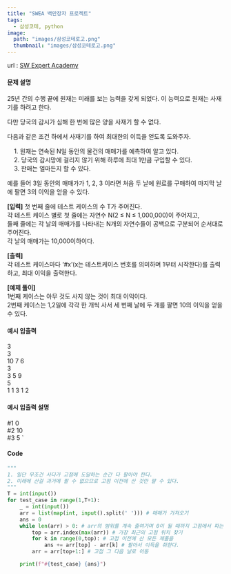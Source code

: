 ```yaml
---
title: "SWEA 백만장자 프로젝트"
tags:
  - 삼성코테, python
image:
  path: "images/삼성코테로고.png"
  thumbnail: "images/삼성코테로고.png"
---
```

url : [SW Expert Academy](https://swexpertacademy.com/main/solvingProblem/solvingProblem.do)
#### 문제 설명
25년 간의 수행 끝에 원재는 미래를 보는 능력을 갖게 되었다. 이 능력으로 원재는 사재기를 하려고 한다.  
  
다만 당국의 감시가 심해 한 번에 많은 양을 사재기 할 수 없다.  
  
다음과 같은 조건 하에서 사재기를 하여 최대한의 이득을 얻도록 도와주자.  
  
    1. 원재는 연속된 N일 동안의 물건의 매매가를 예측하여 알고 있다.  
    2. 당국의 감시망에 걸리지 않기 위해 하루에 최대 1만큼 구입할 수 있다.  
    3. 판매는 얼마든지 할 수 있다.  
  
예를 들어 3일 동안의 매매가가 1, 2, 3 이라면 처음 두 날에 원료를 구매하여 마지막 날에 팔면 3의 이익을 얻을 수 있다.

**[입력]**
첫 번째 줄에 테스트 케이스의 수 T가 주어진다.  
각 테스트 케이스 별로 첫 줄에는 자연수 N(2 ≤ N ≤ 1,000,000)이 주어지고,  
둘째 줄에는 각 날의 매매가를 나타내는 N개의 자연수들이 공백으로 구분되어 순서대로 주어진다.  
각 날의 매매가는 10,000이하이다.  
  
**[출력]**  
각 테스트 케이스마다 ‘#x’(x는 테스트케이스 번호를 의미하며 1부터 시작한다)를 출력하고, 최대 이익을 출력한다.  
  
**[예제 풀이]**  
1번째 케이스는 아무 것도 사지 않는 것이 최대 이익이다.  
2번째 케이스는 1,2일에 각각 한 개씩 사서 세 번째 날에 두 개를 팔면 10의 이익을 얻을 수 있다.

#### 예시 입출력
3  
3  
10 7 6  
3  
3 5 9  
5  
1 1 3 1 2


#### 예시 입출력 설명
#1 0  
#2 10  
#3 5
`

#### Code
```python
"""
1. 일단 무조건 사다가 고점에 도달하는 순간 다 팔아야 한다. 
2. 미래에 산걸 과거에 팔 수 없으므로 고점 이전에 산 것만 팔 수 있다.
"""
T = int(input())
for test_case in range(1,T+1):
    _ = int(input())
    arr = list(map(int, input().split(' '))) # 매매가 가져오기
    ans = 0 
    while len(arr) > 0: # arr의 범위를 계속 줄여가며 0이 될 때까지 고점에서 파는 행위 반복
        top = arr.index(max(arr)) # 가장 최근의 고점 위치 찾기 
        for k in range(0,top): # 고점 이전에 산 모든 제품을
            ans += arr[top] - arr[k] # 팔아서 이득을 취한다.
        arr = arr[top+1:] # 고점 그 다음 날로 이동

    print(f"#{test_case} {ans}")

```
